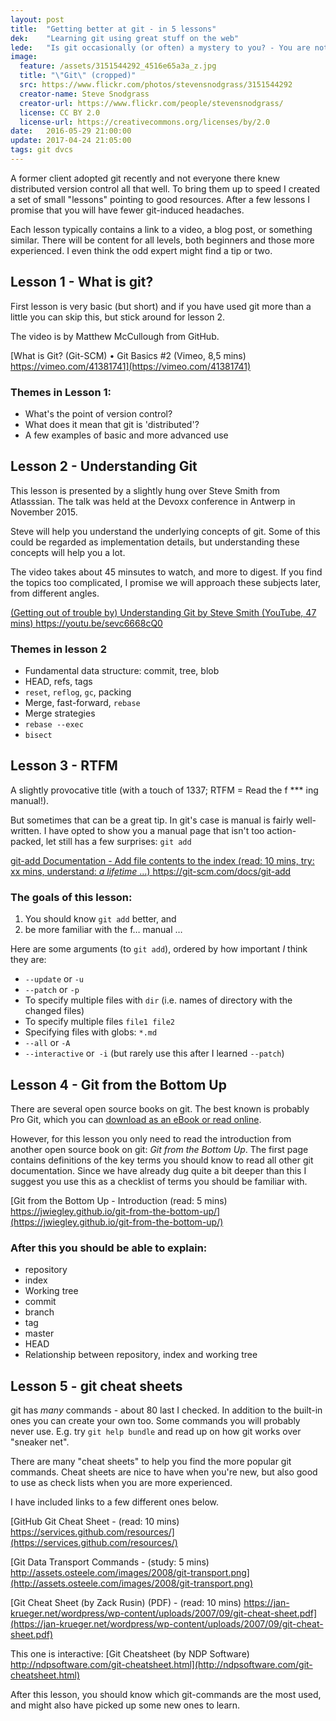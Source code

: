 ```yaml
---
layout: post
title:  "Getting better at git - in 5 lessons"
dek:    "Learning git using great stuff on the web"
lede:   "Is git occasionally (or often) a mystery to you? - You are not alone! I have pulled in a few hand picked resources, in this post you get the first few bite-sized lessons."
image:
  feature: /assets/3151544292_4516e65a3a_z.jpg
  title: "\"Git\" (cropped)"
  src: https://www.flickr.com/photos/stevensnodgrass/3151544292
  creator-name: Steve Snodgrass
  creator-url: https://www.flickr.com/people/stevensnodgrass/
  license: CC BY 2.0
  license-url: https://creativecommons.org/licenses/by/2.0
date:   2016-05-29 21:00:00
update: 2017-04-24 21:05:00
tags: git dvcs
---
```


A former client adopted git recently and not everyone there knew distributed version control all that well. To bring them up to speed I created a set of small "lessons" pointing to good resources. After a few lessons I promise that you will have fewer git-induced headaches.

Each lesson typically contains a link to a video, a blog post, or something similar. There will be content for all levels, both beginners and those more experienced. I even think the odd expert might find a tip or two.

## Lesson 1 - What is git?

First lesson is very basic (but short) and if you have used git more than a little you can skip this, but stick around for lesson 2.

The video is by Matthew McCullough from GitHub.

[What is Git? (Git-SCM) • Git Basics #2 (Vimeo, 8,5 mins) https://vimeo.com/41381741](https://vimeo.com/41381741)

### Themes in Lesson 1:

* What's the point of version control?
* What does it mean that git is 'distributed'?
* A few examples of basic and more advanced use

## Lesson 2 - Understanding Git

This lesson is presented by a slightly hung over Steve Smith from Atlasssian. The talk was held at the Devoxx conference in Antwerp in November 2015.

Steve will help you understand the underlying concepts of git. Some of this could be regarded as implementation details, but understanding these concepts will help you a lot.

The video takes about 45 minsutes to watch, and more to digest. If you find the topics too complicated, I promise we will approach these subjects later, from different angles.

[(Getting out of trouble by) Understanding Git by Steve Smith (YouTube, 47 mins) https://youtu.be/sevc6668cQ0 ](https://youtu.be/sevc6668cQ0)

### Themes in lesson 2

* Fundamental data structure: commit, tree, blob
* HEAD, refs, tags
* `reset`, `reflog`, `gc`, packing
* Merge, fast-forward, `rebase`
* Merge strategies
* `rebase --exec`
* `bisect`

## Lesson 3 - RTFM

A slightly provocative title (with a touch of 1337; RTFM = Read the f *** ing manual!).

But sometimes that can be a great tip. In git's case is manual is fairly well-written. I have opted to show you a manual page that isn't too action-packed, let still has a few surprises: `git add`

[git-add Documentation - Add file contents to the index (read: 10 mins, try: xx mins, understand: _a lifetime_ …) https://git-scm.com/docs/git-add ](https://git-scm.com/docs/git-add)

### The goals of this lesson:
1) You should know `git add` better, and
2) be more familiar with the f… manual …

Here are some arguments (to `git add`), ordered by how important *I* think they are:

* `--update` or `-u`
* `--patch` or `-p`
* To specify multiple files with `dir` (i.e. names of directory with the changed files)
* To specify multiple files `file1 file2`
* Specifying files with globs: `*.md`
* `--all` or `-A`
* `--interactive` or` -i` (but rarely use this after I learned `--patch`)

## Lesson 4 - Git from the Bottom Up

There are several open source books on git. The best known is probably Pro Git, which you can [download as an eBook or read online](http://git-scm.com/book/en/v2).

However, for this lesson you only need to read the introduction from another open source book on git: _Git from the Bottom Up_. The first page contains definitions of the key terms you should know to read all other git documentation. Since we have already dug quite a bit deeper than this I suggest you use this as a checklist of terms you should be familiar with.

[Git from the Bottom Up - Introduction (read: 5 mins) https://jwiegley.github.io/git-from-the-bottom-up/](https://jwiegley.github.io/git-from-the-bottom-up/)

### After this you should be able to explain:

* repository
* index
* Working tree
* commit
* branch
* tag
* master
* HEAD
* Relationship between repository, index and working tree

## Lesson 5 - git cheat sheets

git has _many_ commands - about 80 last I checked. In addition to the built-in ones you can create your own too. Some commands you will probably never use. E.g. try `git help bundle` and read up on how git works over "sneaker net".

There are many "cheat sheets" to help you find the more popular git commands. Cheat sheets are nice to have when you're new, but also good to use as check lists when you are more experienced.

I have included links to a few different ones below.

[GitHub Git Cheat Sheet - (read: 10 mins) https://services.github.com/resources/](https://services.github.com/resources/)

[Git Data Transport Commands - (study: 5 mins) http://assets.osteele.com/images/2008/git-transport.png](http://assets.osteele.com/images/2008/git-transport.png)

[Git Cheat Sheet (by Zack Rusin) (PDF) - (read: 10 mins) https://jan-krueger.net/wordpress/wp-content/uploads/2007/09/git-cheat-sheet.pdf](https://jan-krueger.net/wordpress/wp-content/uploads/2007/09/git-cheat-sheet.pdf)

This one is interactive:
[Git Cheatsheet (by NDP Software) http://ndpsoftware.com/git-cheatsheet.html](http://ndpsoftware.com/git-cheatsheet.html)

After this lesson, you should know which git-commands are the most used, and might also have picked up some new ones to learn.
